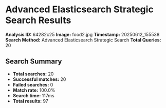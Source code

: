 # Advanced Elasticsearch Strategic Search Results

**Analysis ID:** 64282c25
**Image:** food2.jpg
**Timestamp:** 20250612_155538
**Search Method:** Advanced Elasticsearch Strategic Search
**Total Queries:** 20

## Search Summary

- **Total searches:** 20
- **Successful matches:** 20
- **Failed searches:** 0
- **Match rate:** 100.0%
- **Search time:** 117ms
- **Total results:** 97

